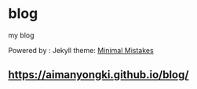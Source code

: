 # blog
my blog


Powered by : Jekyll 
theme: [Minimal Mistakes](https://mmistakes.github.io/minimal-mistakes/)

## https://aimanyongki.github.io/blog/
